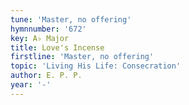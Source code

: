 ```yaml
---
tune: 'Master, no offering'
hymnnumber: '672'
key: A♭ Major
title: Love's Incense
firstline: 'Master, no offering'
topic: 'Living His Life: Consecration'
author: E. P. P.
year: '-'
---
```

